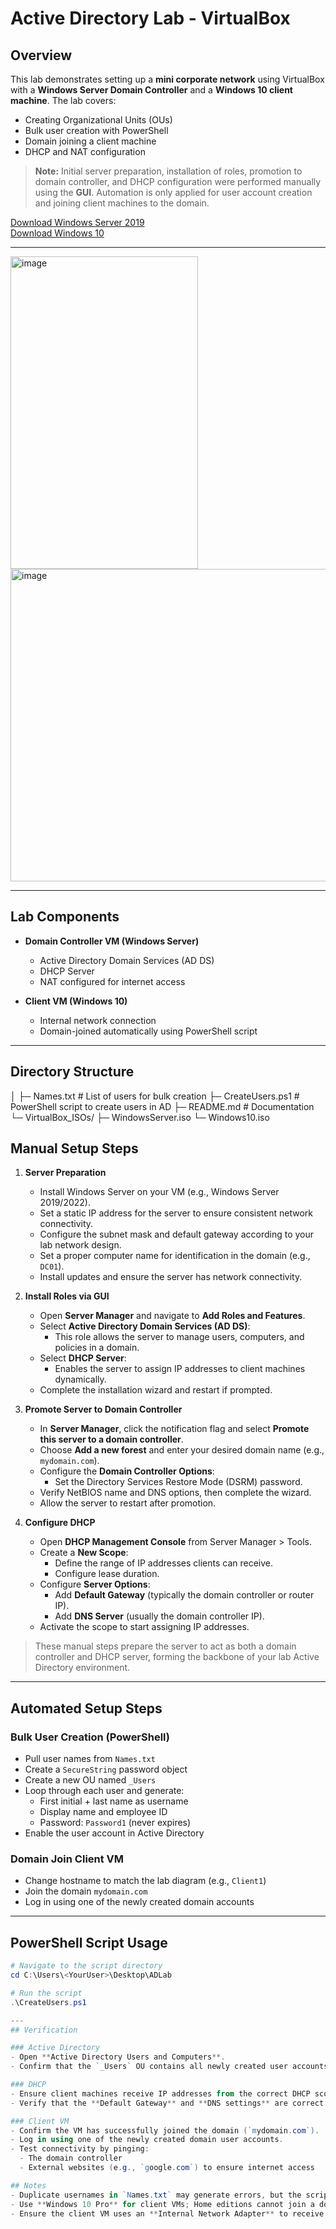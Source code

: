 # Active Directory Lab - VirtualBox

## Overview
This lab demonstrates setting up a **mini corporate network** using VirtualBox with a **Windows Server Domain Controller** and a **Windows 10 client machine**. The lab covers:

- Creating Organizational Units (OUs)  
- Bulk user creation with PowerShell  
- Domain joining a client machine  
- DHCP and NAT configuration  


> **Note:** Initial server preparation, installation of roles, promotion to domain controller, and DHCP configuration were performed manually using the **GUI**. Automation is only applied for user account creation and joining client machines to the domain.

[Download Windows Server 2019](https://www.microsoft.com/en-us/evalcenter/download-windows-server-2019)  
[Download Windows 10](https://www.microsoft.com/en-us/software-download/windows10)

---

  <img width="300" height="500" alt="image" src="https://github.com/user-attachments/assets/e9ce4bd2-061b-4ecb-aabc-d85f51e65b60" />
   <img width="700" height="500" alt="image" src="https://github.com/user-attachments/assets/24b8a2a6-65e9-4761-81f1-123043334f8e" />



---
## Lab Components

- **Domain Controller VM (Windows Server)**  
  - Active Directory Domain Services (AD DS)  
  - DHCP Server  
  - NAT configured for internet access  

- **Client VM (Windows 10)**  
  - Internal network connection  
  - Domain-joined automatically using PowerShell script  

---

## Directory Structure
│
├─ Names.txt # List of users for bulk creation
├─ CreateUsers.ps1 # PowerShell script to create users in AD
├─ README.md # Documentation
└─ VirtualBox_ISOs/
├─ WindowsServer.iso
└─ Windows10.iso


## Manual Setup Steps

1. **Server Preparation**  
   - Install Windows Server on your VM (e.g., Windows Server 2019/2022).  
   - Set a static IP address for the server to ensure consistent network connectivity.  
   - Configure the subnet mask and default gateway according to your lab network design.  
   - Set a proper computer name for identification in the domain (e.g., `DC01`).  
   - Install updates and ensure the server has network connectivity.  

2. **Install Roles via GUI**  
   - Open **Server Manager** and navigate to **Add Roles and Features**.  
   - Select **Active Directory Domain Services (AD DS)**:  
     - This role allows the server to manage users, computers, and policies in a domain.  
   - Select **DHCP Server**:  
     - Enables the server to assign IP addresses to client machines dynamically.  
   - Complete the installation wizard and restart if prompted.  

3. **Promote Server to Domain Controller**  
   - In **Server Manager**, click the notification flag and select **Promote this server to a domain controller**.  
   - Choose **Add a new forest** and enter your desired domain name (e.g., `mydomain.com`).  
   - Configure the **Domain Controller Options**:  
     - Set the Directory Services Restore Mode (DSRM) password.  
   - Verify NetBIOS name and DNS options, then complete the wizard.  
   - Allow the server to restart after promotion.  

4. **Configure DHCP**  
   - Open **DHCP Management Console** from Server Manager > Tools.  
   - Create a **New Scope**:  
     - Define the range of IP addresses clients can receive.  
     - Configure lease duration.  
   - Configure **Server Options**:  
     - Add **Default Gateway** (typically the domain controller or router IP).  
     - Add **DNS Server** (usually the domain controller IP).  
   - Activate the scope to start assigning IP addresses.  

> These manual steps prepare the server to act as both a domain controller and DHCP server, forming the backbone of your lab Active Directory environment.

---

## Automated Setup Steps

### Bulk User Creation (PowerShell)
- Pull user names from `Names.txt`  
- Create a `SecureString` password object  
- Create a new OU named `_Users`  
- Loop through each user and generate:  
  - First initial + last name as username  
  - Display name and employee ID  
  - Password: `Password1` (never expires)  
- Enable the user account in Active Directory  

### Domain Join Client VM
- Change hostname to match the lab diagram (e.g., `Client1`)  
- Join the domain `mydomain.com`  
- Log in using one of the newly created domain accounts  

---

## PowerShell Script Usage

```powershell
# Navigate to the script directory
cd C:\Users\<YourUser>\Desktop\ADLab

# Run the script
.\CreateUsers.ps1

---
## Verification

### Active Directory
- Open **Active Directory Users and Computers**.  
- Confirm that the `_Users` OU contains all newly created user accounts.

### DHCP
- Ensure client machines receive IP addresses from the correct DHCP scope.  
- Verify that the **Default Gateway** and **DNS settings** are correct.

### Client VM
- Confirm the VM has successfully joined the domain (`mydomain.com`).  
- Log in using one of the newly created domain user accounts.  
- Test connectivity by pinging:  
  - The domain controller  
  - External websites (e.g., `google.com`) to ensure internet access

## Notes
- Duplicate usernames in `Names.txt` may generate errors, but the script will continue creating the remaining accounts.  
- Use **Windows 10 Pro** for client VMs; Home editions cannot join a domain.  
- Ensure the client VM uses an **Internal Network Adapter** to receive a DHCP lease from the domain controller.

